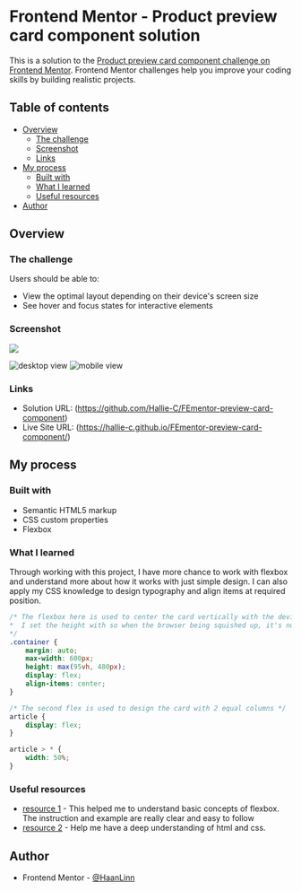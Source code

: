 # Frontend Mentor - Product preview card component solution

This is a solution to the [Product preview card component challenge on Frontend Mentor](https://www.frontendmentor.io/challenges/product-preview-card-component-GO7UmttRfa). Frontend Mentor challenges help you improve your coding skills by building realistic projects. 

## Table of contents

- [Overview](#overview)
  - [The challenge](#the-challenge)
  - [Screenshot](#screenshot)
  - [Links](#links)
- [My process](#my-process)
  - [Built with](#built-with)
  - [What I learned](#what-i-learned)
  - [Useful resources](#useful-resources)
- [Author](#author)

## Overview

### The challenge

Users should be able to:

- View the optimal layout depending on their device's screen size
- See hover and focus states for interactive elements

### Screenshot

![](./screenshot.jpg)

![desktop view](https://github.com/Hallie-C/FEmentor-preview-card-component/tree/main/screenshots/screenshot-desktop-view.jpg?raw=true)
![mobile view](https://github.com/Hallie-C/FEmentor-preview-card-component/tree/main/screenshots/screenshot-mobile-view.jpg?raw=true)

### Links

- Solution URL: (https://github.com/Hallie-C/FEmentor-preview-card-component)
- Live Site URL: (https://hallie-c.github.io/FEmentor-preview-card-component/)

## My process

### Built with

- Semantic HTML5 markup
- CSS custom properties
- Flexbox

### What I learned

Through working with this project, I have more chance to work with flexbox and understand more about how it works with just simple design. I can also apply my CSS knowledge to design typography and align items at required position.

```css
/* The flexbox here is used to center the card vertically with the device view 
*  I set the height with so when the browser being squished up, it's not going to cut down the origin size of the card
*/
.container {
    margin: auto;
    max-width: 600px;
    height: max(95vh, 480px);
    display: flex;
    align-items: center;
}

/* The second flex is used to design the card with 2 equal columns */
article {
    display: flex;
}

article > * {
    width: 50%;
}
```

### Useful resources

- [resource 1](https://www.youtube.com/watch?v=u044iM9xsWU) - This helped me to understand basic concepts of flexbox. The instruction and example are really clear and easy to follow
- [resource 2](https://www.w3schools.com/css/default.asp) - Help me have a deep understanding of html and css. 

## Author
- Frontend Mentor - [@HaanLinn](https://www.frontendmentor.io/profile/HaanLinn)

